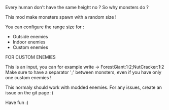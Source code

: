 Every human don't have the same height no ? So why monsters do ? 

This mod make monsters spawn with a random size !

You can configure the range size for :

- Outside enemies
- Indoor enemies
- Custom enemies

FOR CUSTOM ENEMIES

This is an input, you can for example write -> ForestGiant:1:2;NutCracker:1:2
Make sure to have a separator ';' between monsters, even if you have only one custom enemies !

This normaly should work with modded enemies. For any issues, create an issue on the git page :)

Have fun :)
